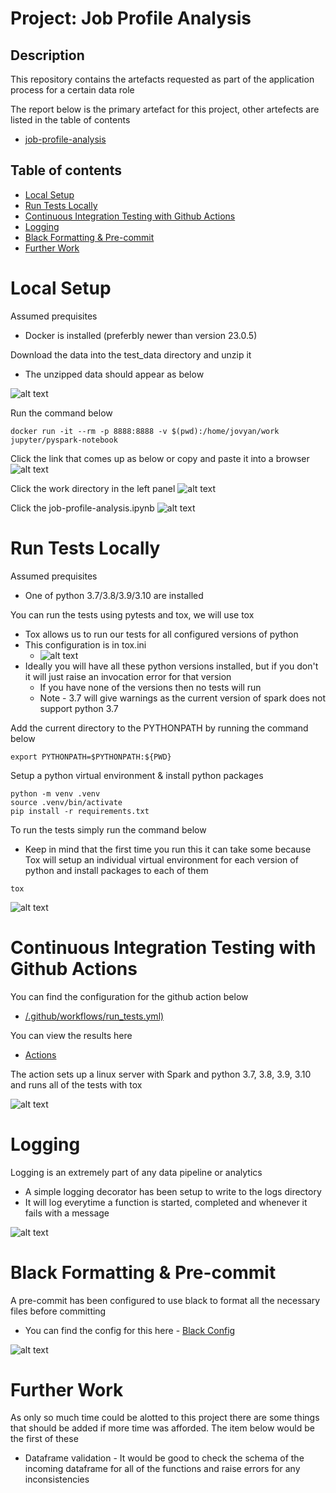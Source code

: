 Project: Job Profile Analysis
=========

## Description
This repository contains the artefacts requested as part of the application process for a certain data role

The report below is the primary artefact for this project, other artefects are listed in the table of contents
- [job-profile-analysis](/job-profile-analysis.ipynb)

## Table of contents
<!--ts-->
   * [Local Setup](#local-setup)
   * [Run Tests Locally](#run-tests-locally)
   * [Continuous Integration Testing with Github Actions](#continuous-integration-testing-with-github-actions)
   * [Logging](#logging)
   * [Black Formatting & Pre-commit](#black-formatting--pre-commit)
   * [Further Work](#further-work)

Local Setup
============

Assumed prequisites
- Docker is installed (preferbly newer than version 23.0.5)

Download the data into the test_data directory and unzip it
- The unzipped data should appear as below

![alt text](/images/test-data-file-structure.png)


Run the command below
```
docker run -it --rm -p 8888:8888 -v $(pwd):/home/jovyan/work jupyter/pyspark-notebook
```

Click the link that comes up as below or copy and paste it into a browser
![alt text](/images/notebook-url.png)

Click the work directory in the left panel
![alt text](/images/click-work.png)

Click the job-profile-analysis.ipynb
![alt text](/images/click-analysis.png)


Run Tests Locally
============

Assumed prequisites
- One of python 3.7/3.8/3.9/3.10 are installed

You can run the tests using pytests and tox, we will use tox
- Tox allows us to run our tests for all configured versions of python
- This configuration is in tox.ini
  - ![alt text](/images/tox-ini.png)
- Ideally you will have all these python versions installed, but if you don't it will just raise an invocation error for that version
  - If you have none of the versions then no tests will run
  - Note - 3.7 will give warnings as the current version of spark does not support python 3.7

Add the current directory to the PYTHONPATH by running the command below
```
export PYTHONPATH=$PYTHONPATH:${PWD}
```

Setup a python virtual environment & install python packages
```
python -m venv .venv
source .venv/bin/activate
pip install -r requirements.txt
```

To run the tests simply run the command below
- Keep in mind that the first time you run this it can take some because Tox will setup an individual virtual environment for each version of python and install packages to each of them
```
tox
```
![alt text](/images/tox-testing.png)


Continuous Integration Testing with Github Actions
============

You can find the configuration for the github action below
- [/.github/workflows/run_tests.yml)](/.github/workflows/run_tests.yml)

You can view the results here
- [Actions](https://github.com/hugh-nguyen/job-profiles-analysis/actions)

The action sets up a linux server with Spark and python 3.7, 3.8, 3.9, 3.10 and runs all of the tests with tox

![alt text](/images/tox-github.png)


Logging
============

Logging is an extremely part of any data pipeline or analytics
- A simple logging decorator has been setup to write to the logs directory
- It will log everytime a function is started, completed and whenever it fails with a message

![alt text](/images/logging.png)


Black Formatting & Pre-commit
============

A pre-commit has been configured to use black to format all the necessary files before committing
- You can find the config for this here - [Black Config](/.pre-commit-config.yaml)

![alt text](/images/black.png)


Further Work
============

As only so much time could be alotted to this project there are some things that should be added if more time was afforded. The item below would be the first of these
- Dataframe validation - It would be good to check the schema of the incoming dataframe for all of the functions and raise errors for any inconsistencies